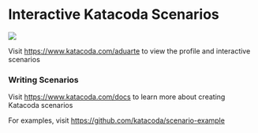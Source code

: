 # Interactive Katacoda Scenarios

[![](http://shields.katacoda.com/katacoda/aduarte/count.svg)](https://www.katacoda.com/aduarte "Get your profile on Katacoda.com")

Visit https://www.katacoda.com/aduarte to view the profile and interactive scenarios

### Writing Scenarios
Visit https://www.katacoda.com/docs to learn more about creating Katacoda scenarios

For examples, visit https://github.com/katacoda/scenario-example
